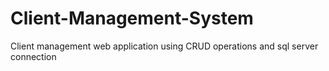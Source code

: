# Client-Management-System
Client management web application using CRUD operations and sql server connection
